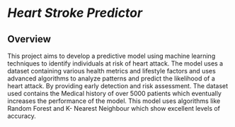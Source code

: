 # *Heart Stroke Predictor*
## Overview
This project aims to develop a predictive model using machine learning techniques to identify individuals at risk of heart attack. The model uses a dataset containing various health metrics and lifestyle factors and uses advanced algorithms to analyze patterns and predict the likelihood of a heart attack. By providing early detection and risk assessment.
The dataset used contains the Medical history of over 5000 patients which eventually increases the performance of the model.
This model uses algorithms like Random Forest and K- Nearest Neighbour which show excellent levels of accuracy.

